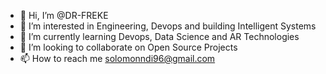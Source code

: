 - 👋 Hi, I’m @DR-FREKE
- 👀 I’m interested in Engineering, Devops and building Intelligent Systems
- 🌱 I’m currently learning Devops, Data Science and AR Technologies
- 💞️ I’m looking to collaborate on Open Source Projects
- 📫 How to reach me solomonndi96@gmail.com

<!---
DR-FREKE/DR-FREKE is a ✨ special ✨ repository because its `README.md` (this file) appears on your GitHub profile.
You can click the Preview link to take a look at your changes.
--->
